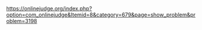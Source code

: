 https://onlinejudge.org/index.php?option=com_onlinejudge&Itemid=8&category=679&page=show_problem&problem=3198